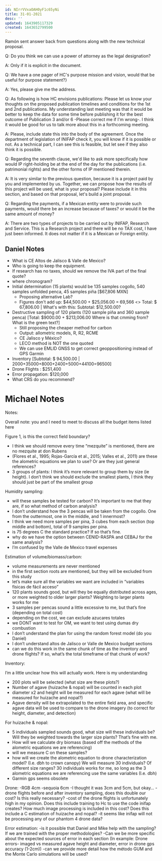 ```yaml
---
id: NIrrVVxaOAH0yF1c65yNi
title: 31-01-2021
desc: ''
updated: 1643905117329
created: 1643652799500
---
```


Ramón sent answer back from questions along with the new technical proposal.

Q: Do you think we can use a power of attorney as the legal designation?

A: Only if it is explicit in the document.

Q: We have a one pager of HC's purpose mission and vision, would that be useful for purpose statement?}

A: Yes, please give me the address.

Q: As following is how HC envisions publications:
Please let us know your thoughts on the proposed publication timelines and conditions for the 1st and 2nd publications. My understanding last meeting was that it would be better to keep the data for some time before publishing it for the best outcome of Publication 3 and/or 6 -Please correct me if I'm wrong-. I think it would be good for us to talk more about this in a forthcoming meeting. 

A: Please, include state this into the body of the agreement. Once the department of legislation of INIFAP check it, you will know if it is possible or not. As a technical part, I can see this is feasible, but let see if they also think it is possible.

Q: Regarding the seventh clause, we'd like to ask more specifically how would IP right-holding be at the end of the day for the publications (i.e. patrimonial rights) and the other forms of IP mentioned therein.

A: It is very similar to the previous question, because it is a project paid by you and implemented by us. Together, we can propose how the results of this project will be used, what is your proposal? Please include it in this section, and based on that proposal, let's build a joint proposal.

Q: Regarding the payments, if a Mexican entity were to provide such payments, would there be an increase because of taxes? or would it be the same amount of money?

A: There are two types of projects to be carried out by INIFAP, Research and Service. This is a Research project and there will be no TAX cost, I have just been informed. It does not matter if it is a Mexican or Foreign entity.


## Daniel Notes

- What is CE Altos de Jalisco & Valle de Mexico?
- Who is going to keep the equipment.
- If research has no taxes, should we remove the IVA part of the final quote?
- where chronogram?
- Initial determination (15 plants) would be 135 samples cogollo, 540 samples unfolded penca, 45 samples piña [$67,806 MXN]
    - Proposing alternative Lab?
    - Figures don't add up: $44,500.00 + $25,056.00 = 69,566 <> Total: $ 67,806.00 | What's with this: Subtotal: $12,500.00?
- Destructive sampling of 120 plants (120 sample piña and 360 sample penca) [Total: $9000.00 + $213,006.00 Where is that cmming from? What is the green text?]
    - Still proposing the cheaper method for carbon
    - Output: allometric models, R, R2, RCME
    - CE Jalisco y México?
    - LECO method is NOT the one quoted
    - We can use EMLID GNSS to get correct geoppositioning instead of GPS Garmin
- Inventory [Subtotal: $ 94,500.00 | 2000+35000+8000+2400+5000+44100=96500]
- Drone Flights : $251,400
- Error propagation: $120,000
- What CRS do you recommend?

# Michael Notes

Notes:

Overall note: you and I need to meet to discuss all the budget items listed here

Figure 1, is this the correct field boundary?

- I think we should remove every time “mezquite” is mentioned, there are no mezquite at don Rubens
- (Flores et al., 1995; Rojas-García et al., 2015; Valles et al., 2011) are these the alometric equations we plan to use? Or are they just general references?
- 3 groups of plants: I think it’s more relevant to group them by size (ie height). I don’t think we should exclude the smallest plants, I think they should just be part of the smallest group

Humidity sampling:
- will these samples be tested for carbon? It’s important to me that they are, if so what method of carbon analysis?
- I don’t understand how the 3 pencas will be taken from the cogollo. One from the outtermost, one in the middle, and 1 innermost?
- I think we need more samples per pina, 3 cubes from each section (top middle and bottom), total of 9 samples per pina.
- is 75 degrees C the standard practice? If so that’s fine.
- why do we have the option between CENID-RASPA and CEBAJ for the same analysis?
- I’m confused by the Valle de Mexico travel expenses

Estimation of volume/biomass/carbon:

- volume measurements are never mentioned
- in the first section roots are mentioned, but they will be excluded from this study
- let’s make sure all the variables we want are included in “variables físicas de fácil acceso”
- 120 plants sounds good, but will they be equally distributed across ages, or more weighted to older larger plants? Weighting to larger plants works for me
- 3 samples per pencas sound a little excessive to me, but that’s fine (depending on total cost)
- depending on the cost, we can exclude azucares totales
- we DONT want to test for OM, we want to test using dumas dry combustion 
- I don’t understand the plan for using the random forest model (do you Daniel) 
- I don’t understand altos de Jalisco or Valle de Mexico budget sections
- can we do this work in the same chunk of time as the inventory and drone flights? If so, what’s the total timeframe of that chunk of work?

Inventory:

I’m a little unclear how this will actually work.
Here is my understanding

- 200 plots will be selected (what size are these plots?)
- Number of agave (huizache & nopal) will be counted in each plot
- diameter x2 and height will be measured for each agave (what will be measured for huizache and nopal?)
- Agave density will be extrapolated to the entire field area, and specific agave data will be used to compare to the drone imagery (to correct for height, diameter, and detection) 

For huizache & nopal:
- 5 individuals sampled sounds good, what size will these individuals be? Will they be weighted towards the larger size plants? That’s fine with me.
- How will we calculate dry biomass (based off the methods of the alometric equations we are referencing)
- will we measure C on these samples?
- how will we create the alometric equation to drone characterization model? (I.e. dbh to crown canopy) We will measure 30 individuals? Of different size ranges? 30 individuals works for me, so long as the 3 alometric equations we are referencing use the same variables (I.e. dbh)
- Garmin gps seems obsolete

Drone:
-RGB 4cm 
-sequoia 6cm 
-I thought it was 3cm and 5cm, but okay…
-drone flights before and after inventory sampling, does this double our cost? Is this really necessary?
-cost of the drone flights is unfortunately high in my opinion. Does this include training to Hc to use the code inifap creates? How much image processing is included in this cost? Does this include a C estimation of huizache and nopal? 
-it seems like inifap will not be processing any of our phantom 4 drone data?

Error estimation:
-is it possible that Daniel and Mike help with the sampling? If we are trained with the proper methodologies? 
-Can we be more specific about the expected sources of error in each section 
(In example:
Drone errors- imaged vs measured agave height and diameter, error in drone gps accuracy (1-2cm))
-can we provide more detail how the método GUM and the Monte Carlo simulations will be used?